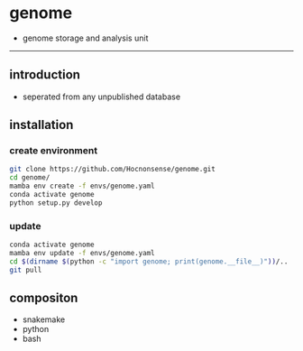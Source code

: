 <!--
 * @Date: 2022-10-10 15:01:33
 * @LastEditors: Hwrn
 * @LastEditTime: 2022-10-13 10:45:29
 * @FilePath: /genome/README.md
 * @Description:
-->
genome
===

- genome storage and analysis unit

---
## introduction
- seperated from any unpublished database

## installation
### create environment
```bash
git clone https://github.com/Hocnonsense/genome.git
cd genome/
mamba env create -f envs/genome.yaml
conda activate genome
python setup.py develop
```

### update
```bash
conda activate genome
mamba env update -f envs/genome.yaml
cd $(dirname $(python -c "import genome; print(genome.__file__)"))/..
git pull
```

## compositon
- snakemake
- python
- bash
